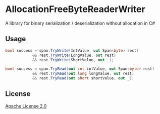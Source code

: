 # AllocationFreeByteReaderWriter

A library for binary serialization / deserialization without allocation in C#

## Usage

```csharp
bool success = span.TryWrite(IntValue, out Span<byte> rest) 
            && rest.TryWrite(LongValue, out rest) 
            && rest.TryWrite(ShortValue, out _);
```

```csharp
bool success = span.TryRead(out int intValue, out Span<byte> rest)
            && rest.TryRead(out long longValue, out rest)
            && rest.TryRead(out short shortValue, out _);
```

## License
[Apache License 2.0](https://choosealicense.com/licenses/apache-2.0/)
